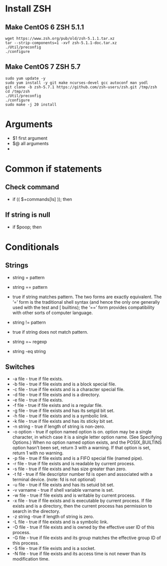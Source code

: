 # Install ZSH
## Make CentOS 6 ZSH 5.1.1
```
wget https://www.zsh.org/pub/old/zsh-5.1.1.tar.xz
tar --strip-components=1 -xvf zsh-5.1.1-doc.tar.xz
./Util/preconfig
./configure
```

## Make CentOS 7 ZSH 5.7
```
sudo yum update -y
sudo yum install -y git make ncurses-devel gcc autoconf man yodl
git clone -b zsh-5.7.1 https://github.com/zsh-users/zsh.git /tmp/zsh
cd /tmp/zsh
./Util/preconfig
./configure
sudo make -j 20 install
```
# Arguments
* $1 first argument
* $@ all arguments
*




# Common if statements
## Check command
* if (( $+commands[ls] )); then

## If string is null
* if $poop; then

# Conditionals
## Strings
* string = pattern
* string == pattern
* true if string matches pattern. The two forms are exactly equivalent. The ‘=’ form is the traditional shell syntax (and hence the only one generally used with the test and [ builtins); the ‘==’ form provides compatibility with other sorts of computer language.

* string != pattern
* true if string does not match pattern.
* string =~ regexp
* string -eq string

## Switches
* -a file - true if file exists.
* -b file - true if file exists and is a block special file.
* -c file - true if file exists and is a character special file.
* -d file - true if file exists and is a directory.
* -e file - true if file exists.
* -f file - true if file exists and is a regular file.
* -g file - true if file exists and has its setgid bit set.
* -h file - true if file exists and is a symbolic link.
* -k file - true if file exists and has its sticky bit set.
* -n string - true if length of string is non-zero.
* -o option - true if option named option is on. option may be a single character, in which case it is a single letter option name. (See Specifying Options.) When no option named option exists, and the POSIX_BUILTINS option hasn’t been set, return 3 with a warning. If that option is set, return 1 with no warning.
* -p file - true if file exists and is a FIFO special file (named pipe).
* -r file - true if file exists and is readable by current process.
* -s file - true if file exists and has size greater than zero.
* -t fd - true if file descriptor number fd is open and associated with a terminal device. (note: fd is not optional)
* -u file - true if file exists and has its setuid bit set.
* -v varname - true if shell variable varname is set.
* -w file - true if file exists and is writable by current process.
* -x file - true if file exists and is executable by current process. If file exists and is a directory, then the current process has permission to search in the directory.
* -z string -true if length of string is zero.
* -L file - true if file exists and is a symbolic link.
* -O file - true if file exists and is owned by the effective user ID of this process.
* -G file - true if file exists and its group matches the effective group ID of this process.
* -S file - true if file exists and is a socket.
* -N file - true if file exists and its access time is not newer than its modification time.
